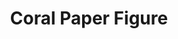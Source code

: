 ---
name: coral-supplementary-figure-10
layout: vistory
title: Coral Paper Figure
hidden: true
description: Coral is an analysis tool for interactively creating cohorts.
vistory: coral.caleydoapp.org/#clue_graph=coralPaperCaseStudy1Wxti6&clue_state=16
redirect_from: /coral-supplementary-figure-10.html
---